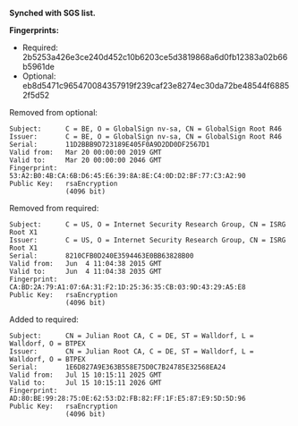 **Synched with SGS list.**

**Fingerprints:**
- Required: 2b5253a426e3ce240d452c10b6203ce5d3819868a6d0fb12383a02b66b5961de
- Optional: eb8d5471c965470084357919f239caf23e8274ec30da72be48544f68852f5d52

Removed from optional:

```
Subject:      C = BE, O = GlobalSign nv-sa, CN = GlobalSign Root R46
Issuer:       C = BE, O = GlobalSign nv-sa, CN = GlobalSign Root R46
Serial:       11D2BBB9D723189E405F0A9D2DD0DF2567D1
Valid from:   Mar 20 00:00:00 2019 GMT
Valid to:     Mar 20 00:00:00 2046 GMT
Fingerprint:  53:A2:B0:4B:CA:6B:D6:45:E6:39:8A:8E:C4:0D:D2:BF:77:C3:A2:90
Public Key:   rsaEncryption
              (4096 bit)
```

Removed from required:

```
Subject:      C = US, O = Internet Security Research Group, CN = ISRG Root X1
Issuer:       C = US, O = Internet Security Research Group, CN = ISRG Root X1
Serial:       8210CFB0D240E3594463E0BB63828B00
Valid from:   Jun  4 11:04:38 2015 GMT
Valid to:     Jun  4 11:04:38 2035 GMT
Fingerprint:  CA:BD:2A:79:A1:07:6A:31:F2:1D:25:36:35:CB:03:9D:43:29:A5:E8
Public Key:   rsaEncryption
              (4096 bit)
```

Added to required:

```
Subject:      CN = Julian Root CA, C = DE, ST = Walldorf, L = Walldorf, O = BTPEX
Issuer:       CN = Julian Root CA, C = DE, ST = Walldorf, L = Walldorf, O = BTPEX
Serial:       1E6D827A9E363B558E75D0C7B24785E32568EA24
Valid from:   Jul 15 10:15:11 2025 GMT
Valid to:     Jul 15 10:15:11 2026 GMT
Fingerprint:  AD:80:BE:99:28:75:0E:62:53:D2:FB:82:FF:1F:E5:87:E9:5D:5D:96
Public Key:   rsaEncryption
              (4096 bit)
```


